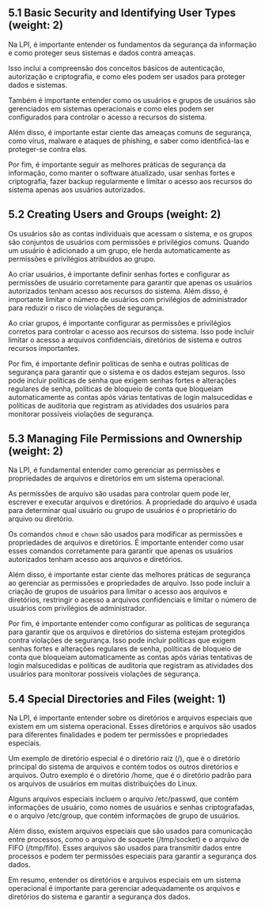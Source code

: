 
## 5.1 Basic Security and Identifying User Types (weight: 2)

Na LPI, é importante entender os fundamentos da segurança da informação e como proteger seus sistemas e dados contra ameaças.

Isso inclui a compreensão dos conceitos básicos de autenticação, autorização e criptografia, e como eles podem ser usados para proteger dados e sistemas.

Também é importante entender como os usuários e grupos de usuários são gerenciados em sistemas operacionais e como eles podem ser configurados para controlar o acesso a recursos do sistema.

Além disso, é importante estar ciente das ameaças comuns de segurança, como vírus, malware e ataques de phishing, e saber como identificá-las e proteger-se contra elas.

Por fim, é importante seguir as melhores práticas de segurança da informação, como manter o software atualizado, usar senhas fortes e criptografia, fazer backup regularmente e limitar o acesso aos recursos do sistema apenas aos usuários autorizados.


## 5.2 Creating Users and Groups (weight: 2)

Os usuários são as contas individuais que acessam o sistema, e os grupos são conjuntos de usuários com permissões e privilégios comuns. Quando um usuário é adicionado a um grupo, ele herda automaticamente as permissões e privilégios atribuídos ao grupo.

Ao criar usuários, é importante definir senhas fortes e configurar as permissões de usuário corretamente para garantir que apenas os usuários autorizados tenham acesso aos recursos do sistema. Além disso, é importante limitar o número de usuários com privilégios de administrador para reduzir o risco de violações de segurança.

Ao criar grupos, é importante configurar as permissões e privilégios corretos para controlar o acesso aos recursos do sistema. Isso pode incluir limitar o acesso a arquivos confidenciais, diretórios de sistema e outros recursos importantes.

Por fim, é importante definir políticas de senha e outras políticas de segurança para garantir que o sistema e os dados estejam seguros. Isso pode incluir políticas de senha que exigem senhas fortes e alterações regulares de senha, políticas de bloqueio de conta que bloqueiam automaticamente as contas após várias tentativas de login malsucedidas e políticas de auditoria que registram as atividades dos usuários para monitorar possíveis violações de segurança.


## 5.3 Managing File Permissions and Ownership (weight: 2)

Na LPI, é fundamental entender como gerenciar as permissões e propriedades de arquivos e diretórios em um sistema operacional.

As permissões de arquivo são usadas para controlar quem pode ler, escrever e executar arquivos e diretórios. A propriedade do arquivo é usada para determinar qual usuário ou grupo de usuários é o proprietário do arquivo ou diretório.

Os comandos `chmod` e `chown` são usados para modificar as permissões e propriedades de arquivos e diretórios. É importante entender como usar esses comandos corretamente para garantir que apenas os usuários autorizados tenham acesso aos arquivos e diretórios.

Além disso, é importante estar ciente das melhores práticas de segurança ao gerenciar as permissões e propriedades de arquivo. Isso pode incluir a criação de grupos de usuários para limitar o acesso aos arquivos e diretórios, restringir o acesso a arquivos confidenciais e limitar o número de usuários com privilégios de administrador.

Por fim, é importante entender como configurar as políticas de segurança para garantir que os arquivos e diretórios do sistema estejam protegidos contra violações de segurança. Isso pode incluir políticas que exigem senhas fortes e alterações regulares de senha, políticas de bloqueio de conta que bloqueiam automaticamente as contas após várias tentativas de login malsucedidas e políticas de auditoria que registram as atividades dos usuários para monitorar possíveis violações de segurança.


## 5.4 Special Directories and Files (weight: 1)

Na LPI, é importante entender sobre os diretórios e arquivos especiais que existem em um sistema operacional. Esses diretórios e arquivos são usados para diferentes finalidades e podem ter permissões e propriedades especiais.

Um exemplo de diretório especial é o diretório raiz (/), que é o diretório principal do sistema de arquivos e contém todos os outros diretórios e arquivos. Outro exemplo é o diretório /home, que é o diretório padrão para os arquivos de usuários em muitas distribuições do Linux.

Alguns arquivos especiais incluem o arquivo /etc/passwd, que contém informações de usuário, como nomes de usuários e senhas criptografadas, e o arquivo /etc/group, que contém informações de grupo de usuários.

Além disso, existem arquivos especiais que são usados para comunicação entre processos, como o arquivo de soquete (/tmp/socket) e o arquivo de FIFO (/tmp/fifo). Esses arquivos são usados ​​para transmitir dados entre processos e podem ter permissões especiais para garantir a segurança dos dados.

Em resumo, entender os diretórios e arquivos especiais em um sistema operacional é importante para gerenciar adequadamente os arquivos e diretórios do sistema e garantir a segurança dos dados.